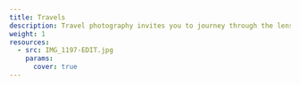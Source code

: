 ```yaml
---
title: Travels
description: Travel photography invites you to journey through the lens, exploring the wonders of the world one frame at a time. This category captures the essence of adventure — from breathtaking landscapes and iconic landmarks to the unique cultures and everyday moments that make each destination unforgettable.
weight: 1
resources:
  - src: IMG_1197-EDIT.jpg
    params:
      cover: true
---
```

